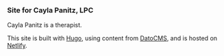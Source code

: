 ### Site for Cayla Panitz, LPC

Cayla Panitz is a therapist.

This site is built with [Hugo](https://gohugo.io), using content from [DatoCMS](https://www.datocms.com/), and is hosted on [Netlify](https://netlify.com).
